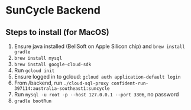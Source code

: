 
# SunCycle Backend

## Steps to install (for MacOS)
1. Ensure java installed (BellSoft on Apple Silicon chip) and `brew install gradle`
2. `brew install mysql`
3. `brew install google-cloud-sdk`
4. Run `gcloud init`
5. Ensure logged in to gcloud: `gcloud auth application-default login`
6. From /backend, run `./cloud-sql-proxy confident-run-397114:australia-southeast1:suncycle`
7. Run `mysql -u root -p --host 127.0.0.1 --port 3306`, no password
8. `gradle bootRun`
